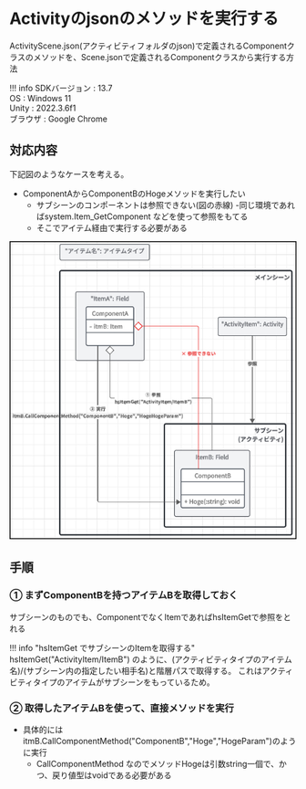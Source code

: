 # Activityのjsonのメソッドを実行する 

ActivityScene.json(アクティビティフォルダのjson)で定義されるComponentクラスのメソッドを、Scene.jsonで定義されるComponentクラスから実行する方法

!!! info
    SDKバージョン : 13.7<br>
    OS : Windows 11<br>
    Unity : 2022.3.6f1<br>
    ブラウザ : Google Chrome<br>

## 対応内容

下記図のようなケースを考える。

- ComponentAからComponentBのHogeメソッドを実行したい
    - サブシーンのコンポーネントは参照できない(図の赤線)
        -同じ環境であればsystem.Item_GetComponent などを使って参照をもてる
    - そこでアイテム経由で実行する必要がある

![ExecuteActivityJsonMethod](img/ExecuteActivityJsonMethod.jpg)

## 手順

### ① まずComponentBを持つアイテムBを取得しておく
サブシーンのものでも、ComponentでなくItemであればhsItemGetで参照をとれる

!!! info "hsItemGet でサブシーンのItemを取得する"
    hsItemGet("ActivityItem/ItemB") のように、(アクティビティタイプのアイテム名)/(サブシーン内の指定したい相手名)と階層パスで取得する。 これはアクティビティタイプのアイテムがサブシーンをもっているため。

### ② 取得したアイテムBを使って、直接メソッドを実行
- 具体的にはitmB.CallComponentMethod("ComponentB","Hoge","HogeParam")のように実行
    - CallComponentMethod なのでメソッドHogeは引数string一個で、かつ、戻り値型はvoidである必要がある

